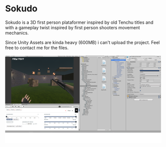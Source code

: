 # Sokudo

Sokudo is a 3D first person plataformer inspired by old Tenchu titles and with a gameplay twist inspired by first person
shooters movement mechanics.

Since Unity Assets are kinda heavy (600MB) i can't upload the project.
Feel free to contact me for the files.
<br/>
<br/>
![Click me for the preview!](https://github.com/ms0uto/Sokudo/blob/master/sokudo_preview.png)
